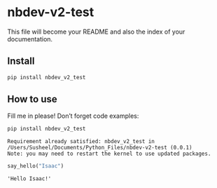 nbdev-v2-test
================

<!-- WARNING: THIS FILE WAS AUTOGENERATED! DO NOT EDIT! -->

This file will become your README and also the index of your
documentation.

## Install

``` sh
pip install nbdev_v2_test
```

## How to use

Fill me in please! Don’t forget code examples:

``` python
pip install nbdev_v2_test
```

    Requirement already satisfied: nbdev_v2_test in /Users/Susheel/Documents/Python_Files/nbdev-v2-test (0.0.1)
    Note: you may need to restart the kernel to use updated packages.

``` python
say_hello("Isaac")
```

    'Hello Isaac!'
